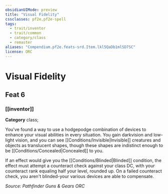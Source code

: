 ```yaml
---
obsidianUIMode: preview
title: "Visual Fidelity"
cssclasses: pf2e,pf2e-spell
tags:
  - trait/inventor
  - trait/common
  - category/class
  - remaster
aliases: "Compendium.pf2e.feats-srd.Item.lkl5QaDb1mlSD7SC"
license: ORC
---
```

# Visual Fidelity
## Feat 6
### [[inventor]]

**Category** class; 




You've found a way to use a hodgepodge combination of devices to enhance your visual abilities in every situation. You gain darkvision and low-light vision, and you can see [[Conditions/Invisible|Invisible]] creatures and objects as translucent shapes, though these shapes are indistinct enough to be [[Conditions/Concealed|Concealed]] to you.

If an effect would give you the [[Conditions/Blinded|Blinded]] condition, the effect must attempt a counteract check against your class DC, with your counteract rank equaling half your level, rounded up. On a failed counteract check, you aren't blinded-your various devices are able to compensate.

*Source: Pathfinder Guns & Gears*
*ORC*